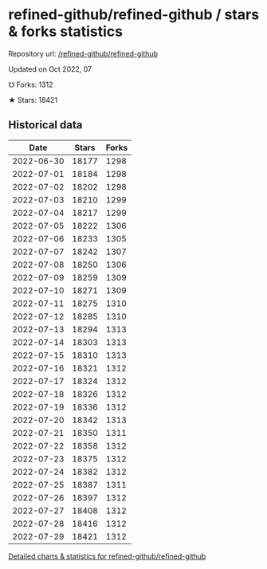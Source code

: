 # refined-github/refined-github / stars & forks statistics

Repository url: [/refined-github/refined-github](https://github.com/refined-github/refined-github)

Updated on Oct 2022, 07

☋ Forks: 1312

★ Stars: 18421

## Historical data
| Date | Stars | Forks |
|------|-------|-------|
| 2022-06-30 | 18177 | 1298 | 
| 2022-07-01 | 18184 | 1298 | 
| 2022-07-02 | 18202 | 1298 | 
| 2022-07-03 | 18210 | 1299 | 
| 2022-07-04 | 18217 | 1299 | 
| 2022-07-05 | 18222 | 1306 | 
| 2022-07-06 | 18233 | 1305 | 
| 2022-07-07 | 18242 | 1307 | 
| 2022-07-08 | 18250 | 1306 | 
| 2022-07-09 | 18259 | 1309 | 
| 2022-07-10 | 18271 | 1309 | 
| 2022-07-11 | 18275 | 1310 | 
| 2022-07-12 | 18285 | 1310 | 
| 2022-07-13 | 18294 | 1313 | 
| 2022-07-14 | 18303 | 1313 | 
| 2022-07-15 | 18310 | 1313 | 
| 2022-07-16 | 18321 | 1312 | 
| 2022-07-17 | 18324 | 1312 | 
| 2022-07-18 | 18326 | 1312 | 
| 2022-07-19 | 18336 | 1312 | 
| 2022-07-20 | 18342 | 1313 | 
| 2022-07-21 | 18350 | 1311 | 
| 2022-07-22 | 18358 | 1312 | 
| 2022-07-23 | 18375 | 1312 | 
| 2022-07-24 | 18382 | 1312 | 
| 2022-07-25 | 18387 | 1311 | 
| 2022-07-26 | 18397 | 1312 | 
| 2022-07-27 | 18408 | 1312 | 
| 2022-07-28 | 18416 | 1312 | 
| 2022-07-29 | 18421 | 1312 | 


[Detailed charts & statistics for refined-github/refined-github](https://reviewgithub.com/rep/refined-github/refined-github)

